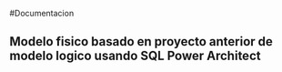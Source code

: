 #Documentacion
## Modelo fisico basado en proyecto anterior de modelo logico usando SQL Power Architect
